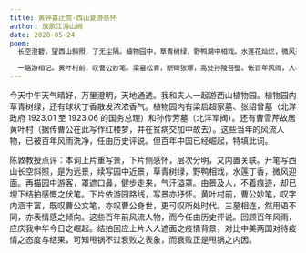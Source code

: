 ```yaml
---
title: 黄钟喜迁莺·西山夏游感怀
author: 放歌江海山阙
date: 2020-05-24
poem: |
  长空澄碧，望西山斜照，了无尘隔。植物园中，草青树绿，野鸭湖中相戏。水莲花灿烂，微风送，丁香扑鼻。观游客，竟人人面罩，气汗罩溢。

  一路游相记。黄叶村前，叹曹公妙笔。梁墓松青，断碑张塚，高处孙陵苔壁。怅百年风雨，人与事、如烟迢递。放眼望，今世界、中华雄起！
---
```


今天中午天气晴好，万里澄明，天地通透。我和夫人一起游西山植物园。植物园内草青树绿，还有球状丁香散发浓浓香气。植物园内有梁启超家墓、张绍曾墓（北洋政府 1923.01 至 1923.06 的国务总理）和孙传芳墓（北洋军阀）。还有曹雪芹故居黄叶村（据传曹公在此写作红楼梦，并在贫病交加中故去）。这些当年的风流人物，已被百年风雨洗净，任由历史评说。但百年中国已经崛起，特填此词。

陈敦教授点评：本词上片重写景，下片侧感怀，层次分明，又内置关联。开笔写西山长空斜照，是为远景，续写园中近景，草青树绿，野鸭相戏，水莲丁香，微风迎面。再描园中游客，罩遮口鼻，健步走来，气汗溢罩。由景及人，不着痕迹，却已埋下结拍感慨之伏笔。下片依游园路线，写景亦抒怀。黄叶村前，曹公妙笔，叹字内涵丰富，既叹曹公文笔，亦叹曹公身世，更可叹所处时代。三墓相连，然用语不同，亦表情感之倾向。这些百年前风流人物，而今任由历史评说。回顾百年风雨，应庆我中华今日之崛起。结拍回应上片人人遮面之疫情背景，对比中美两国对待疫情之态度与结果，可知甩锅不过衰败之表象，而衰败正是甩锅之内因。
